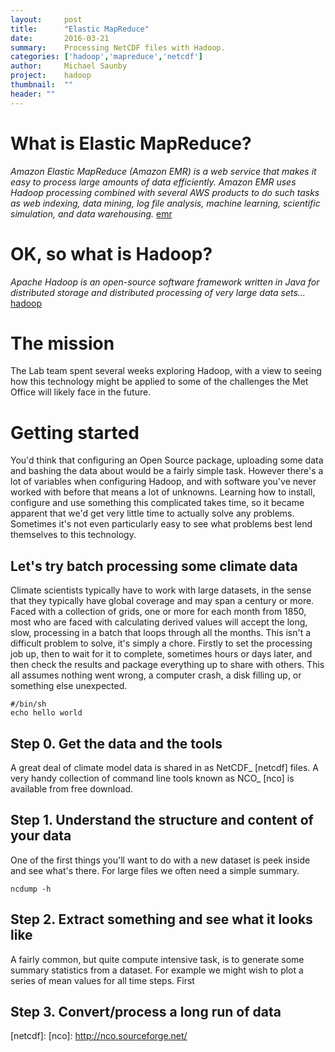 ```yaml
---
layout:     post
title:      "Elastic MapReduce"
date:       2016-03-21
summary:    Processing NetCDF files with Hadoop.
categories: ['hadoop','mapreduce','netcdf']
author: 	Michael Saunby
project:    hadoop
thumbnail:  ""
header: ""
---
```


# What is Elastic MapReduce?

_Amazon Elastic MapReduce (Amazon EMR) is a web service that makes it easy to process large amounts of data efficiently. Amazon EMR uses Hadoop processing combined with several AWS products to do such tasks as web indexing, data mining, log file analysis, machine learning, scientific simulation, and data warehousing._ [emr]

# OK, so what is Hadoop?

_Apache Hadoop is an open-source software framework written in Java for distributed storage and distributed processing of very large data sets..._ [hadoop]

# The mission

The Lab team spent several weeks exploring Hadoop, with a view to seeing how this technology might be applied to some of the challenges the Met Office will likely face in the future.

# Getting started

You'd think that configuring an Open Source package, uploading some data and bashing the data about would be a fairly simple task.  However there's a lot of variables when configuring Hadoop, and with software you've never worked with before that means a lot of unknowns. Learning how to install, configure and use something this complicated takes time, so it became apparent that we'd get very little time to actually solve any problems.  Sometimes it's not even particularly easy to see what problems best lend themselves to this technology.

## Let's try batch processing some climate data

Climate scientists typically have to work with large datasets, in the sense that they typically have global coverage and may span a century or more. Faced with a collection of grids, one or more for each month from 1850, most who are faced with calculating derived values will accept the long, slow, processing in a batch that loops through all the months.
This isn't a difficult problem to solve, it's simply a chore. Firstly to set the processing job up, then to wait for it to complete, sometimes hours or days later, and then check the results and package everything up to share with others.  This all assumes nothing went wrong, a computer crash, a disk filling up, or something else unexpected.

~~~
#/bin/sh
echo hello world
~~~

## Step 0. Get the data and the tools

A great deal of climate model data is shared in as NetCDF_ [netcdf] files. A very handy collection of command line tools known as NCO_ [nco] is available from free download.

## Step 1. Understand the structure and content of your data

One of the first things you'll want to do with a new dataset is peek inside and see what's there. For large files we often need a simple summary.

~~~
ncdump -h
~~~

## Step 2. Extract something and see what it looks like

A fairly common, but quite compute intensive task, is to generate some summary statistics from a dataset. For example we might wish to plot a series of mean values for all time steps.
First  

## Step 3. Convert/process a long run of data



[emr]: http://aws.amazon.com/documentation/elastic-mapreduce/
[hadoop]: https://en.wikipedia.org/wiki/Apache_Hadoop
[netcdf]:
[nco]: http://nco.sourceforge.net/

